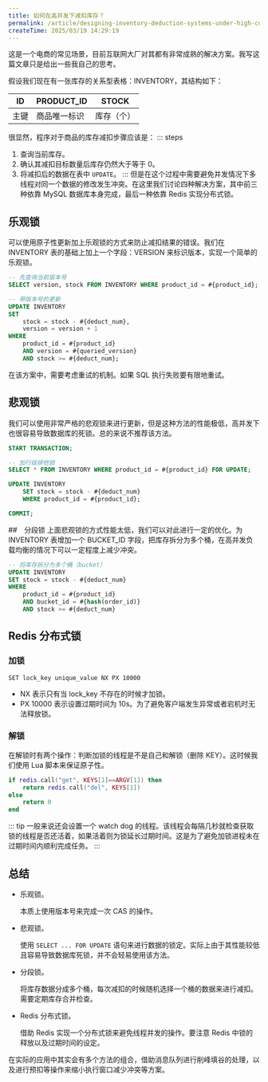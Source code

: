 ```yaml
---
title: 如何在高并发下减扣库存？
permalink: /article/designing-inventory-deduction-systems-under-high-concurrency/
createTime: 2025/03/19 14:29:19
---
```

这是一个电商的常见场景，目前互联网大厂对其都有非常成熟的解决方案。我写这篇文章只是给出一些我自己的思考。

假设我们现在有一张库存的关系型表格：INVENTORY，其结构如下：

| ID   | PRODUCT_ID   | STOCK      |
| ---- | ------------ | ---------- |
| 主键 | 商品唯一标识 | 库存（个） |

很显然，程序对于商品的库存减扣步骤应该是：
::: steps
1. 查询当前库存。
2. 确认其减扣目标数量后库存仍然大于等于 0。
3. 将减扣后的数据在表中 `UPDATE`。
:::
但是在这个过程中需要避免并发情况下多线程对同一个数据的修改发生冲突。在这里我们讨论四种解决方案，其中前三种依靠 MySQL 数据库本身完成，最后一种依靠 Redis 实现分布式锁。

## 乐观锁
可以使用原子性更新加上乐观锁的方式来防止减扣结果的错误。我们在 INVENTORY 表的基础上加上一个字段：VERSION 来标识版本，实现一个简单的乐观锁。

```sql
-- 先查询当前版本号
SELECT version, stock FROM INVENTORY WHERE product_id = #{product_id};

-- 带版本号的更新
UPDATE INVENTORY
SET
    stock = stock - #{deduct_num},
    version = version + 1
WHERE
    product_id = #{product_id}
    AND version = #{queried_version}
    AND stock >= #{deduct_num};
```

在该方案中，需要考虑重试的机制。如果 SQL 执行失败要有限地重试。

## 悲观锁
我们可以使用非常严格的悲观锁来进行更新，但是这种方法的性能极低，高并发下也很容易导致数据库的死锁。总的来说不推荐该方法。

```sql
START TRANSACTION;

-- 加行级排他锁
SELECT * FROM INVENTORY WHERE product_id = #{product_id} FOR UPDATE;

UPDATE INVENTORY
	SET stock = stock - #{deduct_num}
	WHERE product_id = #{product_id};

COMMIT;
```

##　分段锁
上面悲观锁的方式性能太低，我们可以对此进行一定的优化。为 INVENTORY 表增加一个 BUCKET_ID 字段，把库存拆分为多个桶，在高并发负载均衡的情况下可以一定程度上减少冲突。
```sql
-- 将库存拆分为多个桶（bucket）
UPDATE INVENTORY
SET stock = stock - #{deduct_num}
WHERE
    product_id = #{product_id}
    AND bucket_id = #{hash(order_id)}
    AND stock >= #{deduct_num}
```

## Redis 分布式锁
### 加锁
```shell
SET lock_key unique_value NX PX 10000
```
- NX 表示只有当 lock_key 不存在的时候才加锁。
- PX 10000 表示设置过期时间为 10s。为了避免客户端发生异常或者宕机时无法释放锁。


### 解锁
在解锁时有两个操作：判断加锁的线程是不是自己和解锁（删除 KEY）。这时候我们使用 Lua 脚本来保证原子性。
```lua
if redis.call("get", KEYS[1]==ARGV[1]) then
	return redis.call("del", KEYS[1])
else
	return 0
end
```

::: tip 一般来说还会设置一个 watch dog 的线程。该线程会每隔几秒就检查获取锁的线程是否还活着，如果活着则为锁延长过期时间。这是为了避免加锁进程未在过期时间内顺利完成任务。
:::

## 总结
- 乐观锁。

	本质上使用版本号来完成一次 CAS 的操作。
- 悲观锁。

	使用 `SELECT ... FOR UPDATE` 语句来进行数据的锁定。实际上由于其性能较低且容易导致数据库死锁，并不会轻易使用该方法。
- 分段锁。

	将库存数据分成多个桶，每次减扣的时候随机选择一个桶的数据来进行减扣。需要定期库存合并检查。
- Redis 分布式锁。

	借助 Redis 实现一个分布式锁来避免线程并发的操作。要注意 Redis 中锁的释放以及过期时间的设定。

在实际的应用中其实会有多个方法的组合，借助消息队列进行削峰填谷的处理，以及进行预扣等操作来缩小执行窗口减少冲突等方案。
